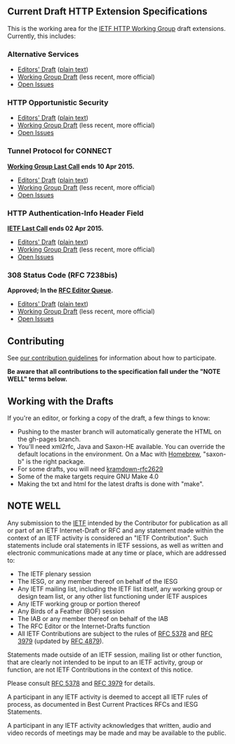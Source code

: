 ## Current Draft HTTP Extension Specifications

This is the working area for the [IETF HTTP Working Group](https://httpwg.github.io/) draft extensions. Currently, this includes:

### Alternative Services
* [Editors' Draft](https://httpwg.github.io/http-extensions/alt-svc.html) ([plain text](https://httpwg.github.io/http-extensions/alt-svc.txt))
* [Working Group Draft](https://tools.ietf.org/html/draft-ietf-httpbis-alt-svc) (less recent, more official)
* [Open Issues](https://github.com/httpwg/http-extensions/issues?q=is%3Aopen+is%3Aissue+label%3Aalt-svc)

### HTTP Opportunistic Security
* [Editors' Draft](https://httpwg.github.io/http-extensions/encryption.html) ([plain text](https://httpwg.github.io/http-extensions/encryption.txt))
* [Working Group Draft](https://tools.ietf.org/html/draft-ietf-httpbis-http2-encryption) (less recent, more official)
* [Open Issues](https://github.com/httpwg/http-extensions/issues?q=is%3Aopen+is%3Aissue+label%3Aopp-sec)

### Tunnel Protocol for CONNECT

**[Working Group Last Call](http://www.w3.org/mid/6BB89A55-A81D-432F-B3A0-B4EAB4BD568A@mnot.net) ends 10 Apr 2015.**

* [Editors' Draft](https://httpwg.github.io/http-extensions/tunnel-protocol.html) ([plain text](https://httpwg.github.io/http-extensions/tunnel-protocol.txt))
* [Working Group Draft](https://tools.ietf.org/html/draft-ietf-httpbis-tunnel-protocol) (less recent, more official)
* [Open Issues](https://github.com/httpwg/http-extensions/issues?q=is%3Aopen+is%3Aissue+label%3Atunnel-proto)

### HTTP Authentication-Info Header Field

**[IETF Last Call](http://www.w3.org/mid/20150312151321.30375.57568.idtracker@ietfa.amsl.com) ends 02 Apr 2015.**

* [Editors' Draft](https://httpwg.github.io/http-extensions/draft-ietf-httpbis-auth-info.html) ([plain text](https://httpwg.github.io/http-extensions/draft-ietf-httpbis-auth-info.txt))
* [Working Group Draft](https://tools.ietf.org/html/draft-ietf-httpbis-auth-info) (less recent, more official)
* [Open Issues](https://github.com/httpwg/http-extensions/issues?q=is%3Aopen+is%3Aissue+label%3Aauth-info)


### 308 Status Code (RFC 7238bis)

**Approved; In the [RFC Editor Queue](https://www.rfc-editor.org/queue2.html#draft-ietf-httpbis-rfc7238bis).**

* [Editors' Draft](https://httpwg.github.io/http-extensions/rfc7238bis.html) ([plain text](https://httpwg.github.io/http-extensions/rfc7238bis.txt))
* [Working Group Draft](https://tools.ietf.org/html/draft-ietf-httpbis-rfc7238bis) (less recent, more official)
* [Open Issues](https://github.com/httpwg/http-extensions/issues?q=is%3Aopen+is%3Aissue+label%3A308bis)

## Contributing

See [our contribution guidelines](CONTRIBUTING.md) for information about how to
participate.

**Be aware that all contributions to the specification fall under the "NOTE WELL" terms below.**


## Working with the Drafts

If you're an editor, or forking a copy of the draft, a few things to know:

* Pushing to the master branch will automatically generate the HTML on the
  gh-pages branch.
* You'll need xml2rfc, Java and Saxon-HE available. You can override the
  default locations in the environment.  On a Mac with
  [Homebrew](http://brew.sh/), "saxon-b" is the right package.
* For some drafts, you will need [kramdown-rfc2629](https://github.com/cabo/kramdown-rfc2629)
* Some of the make targets require GNU Make 4.0
* Making the txt and html for the latest drafts is done with "make".


## NOTE WELL

Any submission to the [IETF](https://www.ietf.org/) intended by the Contributor
for publication as all or part of an IETF Internet-Draft or RFC and any
statement made within the context of an IETF activity is considered an "IETF
Contribution". Such statements include oral statements in IETF sessions, as
well as written and electronic communications made at any time or place, which
are addressed to:

 * The IETF plenary session
 * The IESG, or any member thereof on behalf of the IESG
 * Any IETF mailing list, including the IETF list itself, any working group
   or design team list, or any other list functioning under IETF auspices
 * Any IETF working group or portion thereof
 * Any Birds of a Feather (BOF) session
 * The IAB or any member thereof on behalf of the IAB
 * The RFC Editor or the Internet-Drafts function
 * All IETF Contributions are subject to the rules of
   [RFC 5378](https://tools.ietf.org/html/rfc5378) and
   [RFC 3979](https://tools.ietf.org/html/rfc3979)
   (updated by [RFC 4879](https://tools.ietf.org/html/rfc4879)).

Statements made outside of an IETF session, mailing list or other function,
that are clearly not intended to be input to an IETF activity, group or
function, are not IETF Contributions in the context of this notice.

Please consult [RFC 5378](https://tools.ietf.org/html/rfc5378) and [RFC
3979](https://tools.ietf.org/html/rfc3979) for details.

A participant in any IETF activity is deemed to accept all IETF rules of
process, as documented in Best Current Practices RFCs and IESG Statements.

A participant in any IETF activity acknowledges that written, audio and video
records of meetings may be made and may be available to the public.
